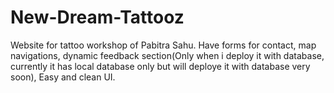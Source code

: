 # New-Dream-Tattooz
Website for tattoo workshop of Pabitra Sahu.
Have forms for contact, map navigations, dynamic feedback section(Only when i deploy it with database, currently it has local database only but will deploye it with database very soon), Easy and clean UI.
